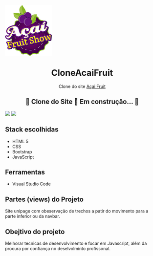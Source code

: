 <img align="center" src="https://github.com/donizeti26/CloneAcaiFruit/blob/main/images/brand.png" alt="">
<h1 align="center">CloneAcaiFruit</h1>
<p align="center"> Clone do site <a href="https://www.acaifruitshow.com.br">Açai Fruit<a></p>

<h2 align="center"> 
	🚧  Clone do Site 🚀 Em construção...  🚧
</h2>

<a href="https://www.instagram.com/dotnet_freela/"><img src="https://img.shields.io/static/v1?label=Blog&message=Instagram&color=E4405F&style=for-the-badge&logo=Instagram"/></a>
<a href="www.linkedin.com/in/donizeti-silva-a666b31b0
"><img src="https://img.shields.io/static/v1?label=Blog&message=LinkedIn&color=0077B5&style=for-the-badge&logo=LinkedIn"/>
</a>
## Stack escolhidas 
- HTML 5
- CSS
- Bootstrap
- JavaScript
## Ferramentas
- Visual Studio Code

##  Partes (views) do Projeto
Site unipage com obeservação de trechos a patir do movimento para a parte inferior ou da navbar.

## Obejtivo do projeto

Melhorar tecnicas de desenvolvimento e focar em Javascript, além da procura por confiança no deselvolminto profissonal.